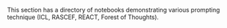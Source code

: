 This section has a directory of notebooks demonstrating various prompting technique (ICL, RASCEF, REACT, Forest of Thoughts).
